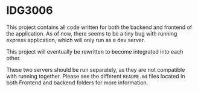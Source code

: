 # IDG3006
This project contains all code written for both the backend and frontend of the application.
As of now, there seems to be a tiny bug with running express application, which will only run as a dev server.

This project will eventually be rewritten to become integrated into each other.

These two servers should be run separately, as they are not compatible with running together.
Please see the different ```README.md``` files located in both Frontend and backend folders for more information.

